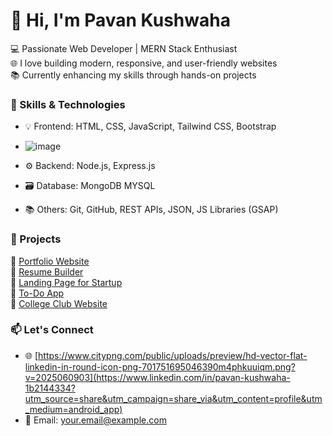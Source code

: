# 👋 Hi, I'm Pavan Kushwaha

💻 Passionate Web Developer | MERN Stack Enthusiast  
🌐 I love building modern, responsive, and user-friendly websites  
📚 Currently enhancing my skills through hands-on projects  

### 🚀 Skills & Technologies
- 💡 Frontend: HTML, CSS, JavaScript, Tailwind CSS, Bootstrap
- ![image](https://github.com/user-attachments/assets/39326bb4-a1ae-4b3e-950d-6157225148b8)

- ⚙️ Backend: Node.js, Express.js
- 🗃️ Database: MongoDB MYSQL
- 📚 Others: Git, GitHub, REST APIs, JSON, JS Libraries (GSAP)

### 🧰 Projects
🔗 [Portfolio Website](#)  
🔗 [Resume Builder](#)  
🔗 [Landing Page for Startup](#)  
🔗 [To-Do App](#)  
🔗 [College Club Website](#)

### 📫 Let's Connect
- 🌐 [https://www.citypng.com/public/uploads/preview/hd-vector-flat-linkedin-in-round-icon-png-701751695046390m4phkuuiqm.png?v=2025060903](https://www.linkedin.com/in/pavan-kushwaha-1b2144334?utm_source=share&utm_campaign=share_via&utm_content=profile&utm_medium=android_app)
- 📨 Email: your.email@example.com
